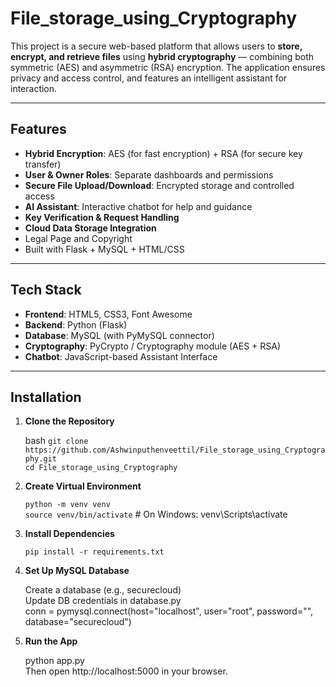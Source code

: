 # File_storage_using_Cryptography

This project is a secure web-based platform that allows users to **store, encrypt, and retrieve files** using **hybrid cryptography** — combining both symmetric (AES) and asymmetric (RSA) encryption. The application ensures privacy and access control, and features an intelligent assistant for interaction.

---

## Features

- **Hybrid Encryption**: AES (for fast encryption) + RSA (for secure key transfer)
- **User & Owner Roles**: Separate dashboards and permissions
- **Secure File Upload/Download**: Encrypted storage and controlled access
- **AI Assistant**: Interactive chatbot for help and guidance
- **Key Verification & Request Handling**
- **Cloud Data Storage Integration**
- Legal Page and Copyright
- Built with Flask + MySQL + HTML/CSS


---

##  Tech Stack

- **Frontend**: HTML5, CSS3, Font Awesome
- **Backend**: Python (Flask)
- **Database**: MySQL (with PyMySQL connector)
- **Cryptography**: PyCrypto / Cryptography module (AES + RSA)
- **Chatbot**: JavaScript-based Assistant Interface

---

## Installation

1. **Clone the Repository**

    bash
    `git clone https://github.com/Ashwinputhenveettil/File_storage_using_Cryptography.git`
    <br>`cd File_storage_using_Cryptography`

2. **Create Virtual Environment**

      `python -m venv venv` <br>
      `source venv/bin/activate`  # On Windows: venv\Scripts\activate

3. **Install Dependencies** <br>

      `pip install -r requirements.txt`

4. **Set Up MySQL Database** <br>

    Create a database (e.g., securecloud) <br>
    Update DB credentials in database.py  <br>
    conn = pymysql.connect(host="localhost", user="root", password="", database="securecloud")

5. **Run the App**
   
   python app.py <br>
   Then open http://localhost:5000 in your browser.








